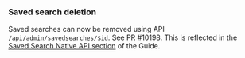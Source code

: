 ### Saved search deletion

Saved searches can now be removed using API `/api/admin/savedsearches/$id`. See PR #10198.
This is reflected in the [Saved Search Native API section](https://dataverse-guide--10198.org.readthedocs.build/en/10198/api/native-api.html#saved-search) of the Guide.